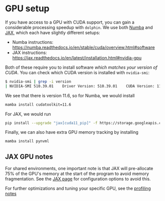 # GPU setup

If you have access to a GPU with CUDA support, you can gain a considerable processing speedup with `dolphin`.
We use both [Numba](https://github.com/numba/numba/) and [JAX](https://jax.readthedocs.io/), which each have slightly different setups:

- Numba instructions: https://numba.readthedocs.io/en/stable/cuda/overview.html#software
- JAX instructions: https://jax.readthedocs.io/en/latest/installation.html#nvidia-gpu

Both of these require you to install software *which matches your version of CUDA*.
You can check which CUDA version is installed with `nvidia-smi`:

```bash
$ nvidia-smi | grep -i version
| NVIDIA-SMI 510.39.01    Driver Version: 510.39.01    CUDA Version: 11.6     |
```

We see that there is version 11.6, so for Numba, we would install

```bash
mamba install cudatoolkit=11.6
```

For JAX, we would run

```bash
pip install --upgrade "jax[cuda11_pip]" -f https://storage.googleapis.com/jax-releases/jax_cuda_releases.html
```

Finally, we can also have extra GPU memory tracking by installing
```bash
mamba install pynvml
```

## JAX GPU notes

For shared environments, one important note is that JAX will pre-allocate 75% of the GPU's memory at the start of the program to avoid memory fragmentation. See the [JAX page](https://jax.readthedocs.io/en/latest/gpu_memory_allocation.html#gpu-memory-allocation) for configuration options to avoid this.

For further optimizations and tuning your specific GPU, see the [profiling notes](https://jax.readthedocs.io/en/latest/gpu_performance_tips.html#xla-performance-flags)
